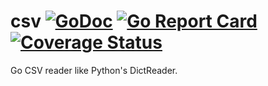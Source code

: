 # csv  [![GoDoc](https://godoc.org/github.com/earthbounkid/csv?status.svg)](https://pkg.go.dev/github.com/earthboundkid/csv/v2) [![Go Report Card](https://goreportcard.com/badge/github.com/earthbounkid/csv/v2)](https://goreportcard.com/report/github.com/earthbounkid/csv/v2) [![Coverage Status](https://coveralls.io/repos/github/earthboundkid/csv/badge.svg)](https://coveralls.io/github/earthboundkid/csv)

Go CSV reader like Python's DictReader.
